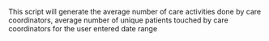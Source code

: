 This script will generate the average number of care activities done by care coordinators, average number of unique patients touched by care coordinators for the user entered date range 

